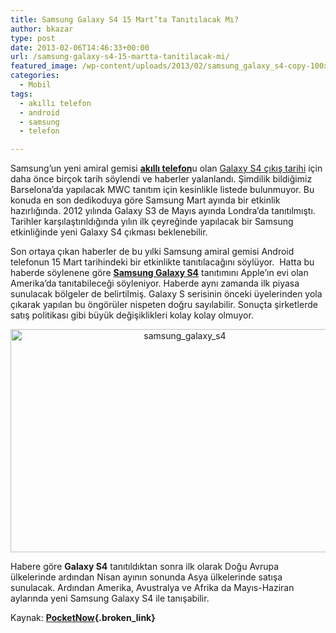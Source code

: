 ```yaml
---
title: Samsung Galaxy S4 15 Mart’ta Tanıtılacak Mı?
author: bkazar
type: post
date: 2013-02-06T14:46:33+00:00
url: /samsung-galaxy-s4-15-martta-tanitilacak-mi/
featured_image: /wp-content/uploads/2013/02/samsung_galaxy_s4-copy-100x100.jpg
categories:
  - Mobil
tags:
  - akıllı telefon
  - android
  - samsung
  - telefon

---
```

Samsung’un yeni amiral gemisi [**akıllı telefon**][1]u olan [Galaxy S4 çıkış tarihi][2] için daha önce birçok tarih söylendi ve haberler yalanlandı. Şimdilik bildiğimiz Barselona’da yapılacak MWC tanıtım için kesinlikle listede bulunmuyor. Bu konuda en son dedikoduya göre Samsung Mart ayında bir etkinlik hazırlığında. 2012 yılında Galaxy S3 de Mayıs ayında Londra’da tanıtılmıştı. Tarihler karşılaştırıldığında yılın ilk çeyreğinde yapılacak bir Samsung etkinliğinde yeni Galaxy S4 çıkması beklenebilir.

Son ortaya çıkan haberler de bu yılki Samsung amiral gemisi Android telefonun 15 Mart tarihindeki bir etkinlikte tanıtılacağını söylüyor.  Hatta bu haberde söylenene göre [**Samsung Galaxy S4**][3] tanıtımını Apple’ın evi olan Amerika’da tanıtabileceği söyleniyor. Haberde aynı zamanda ilk piyasa sunulacak bölgeler de belirtilmiş. Galaxy S serisinin önceki üyelerinden yola çıkarak yapılan bu öngörüler nispeten doğru sayılabilir. Sonuçta şirketlerde satış politikası gibi büyük değişiklikleri kolay kolay olmuyor.

<p style="text-align: center;">
  <img class="aligncenter  wp-image-11581" alt="samsung_galaxy_s4" src="https://www.murekkep.org/wp-content/uploads/2013/02/samsung_galaxy_s4-copy.jpg" width="542" height="357" srcset="https://www.murekkep.org/wp-content/uploads/2013/02/samsung_galaxy_s4-copy.jpg 1382w, https://www.murekkep.org/wp-content/uploads/2013/02/samsung_galaxy_s4-copy-400x263.jpg 400w, https://www.murekkep.org/wp-content/uploads/2013/02/samsung_galaxy_s4-copy-50x32.jpg 50w, https://www.murekkep.org/wp-content/uploads/2013/02/samsung_galaxy_s4-copy-125x82.jpg 125w, https://www.murekkep.org/wp-content/uploads/2013/02/samsung_galaxy_s4-copy-300x197.jpg 300w, https://www.murekkep.org/wp-content/uploads/2013/02/samsung_galaxy_s4-copy-462x305.jpg 462w" sizes="(max-width: 542px) 100vw, 542px" />
</p>

Habere göre **Galaxy S4** tanıtıldıktan sonra ilk olarak Doğu Avrupa ülkelerinde ardından Nisan ayının sonunda Asya ülkelerinde satışa sunulacak. Ardından Amerika, Avustralya ve Afrika da Mayıs-Haziran aylarında yeni Samsung Galaxy S4 ile tanışabilir.

Kaynak: **[PocketNow][4]{.broken_link}**

 [1]: https://www.murekkep.org/telefon
 [2]: https://www.murekkep.org/samsung-galaxy-s4-cikis-tarihi-teknik-ozellikleri-ocak-2013-11147
 [3]: https://www.murekkep.org/telefon/samsung-galaxy-s4
 [4]: http://pocketnow.com/2013/02/06/samsung-galaxy-s-iv-march-15-rumor